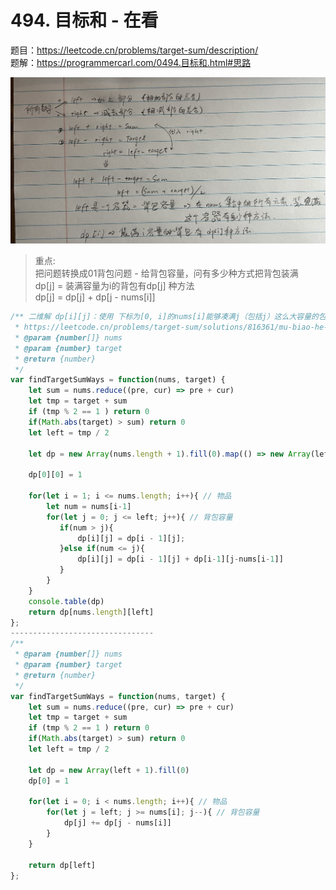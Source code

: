 # 494. 目标和 - 在看 

题目：https://leetcode.cn/problems/target-sum/description/    
题解：https://programmercarl.com/0494.目标和.html#思路    

![plot](./img/IMG_2709.jpg)

> 重点:        
    把问题转换成01背包问题  - 给背包容量，问有多少种方式把背包装满                 
    dp[j] = 装满容量为i的背包有dp[j] 种方法          
    dp[j] = dp[j] + dp[j - nums[i]]       


```js
/** 二维解 dp[i][j]：使用 下标为[0, i]的nums[i]能够凑满j（包括j）这么大容量的包，有dp[i][j]种方法。
 * https://leetcode.cn/problems/target-sum/solutions/816361/mu-biao-he-by-leetcode-solution-o0cp/
 * @param {number[]} nums
 * @param {number} target
 * @return {number}
 */
var findTargetSumWays = function(nums, target) {
    let sum = nums.reduce((pre, cur) => pre + cur)
    let tmp = target + sum
    if (tmp % 2 == 1 ) return 0
    if(Math.abs(target) > sum) return 0
    let left = tmp / 2

    let dp = new Array(nums.length + 1).fill(0).map(() => new Array(left + 1).fill(0))
    
    dp[0][0] = 1 

    for(let i = 1; i <= nums.length; i++){ // 物品 
        let num = nums[i-1]
        for(let j = 0; j <= left; j++){ // 背包容量 
           if(num > j){
               dp[i][j] = dp[i - 1][j];
           }else if(num <= j){
               dp[i][j] = dp[i - 1][j] + dp[i-1][j-nums[i-1]]
           }
        }
    }
    console.table(dp)
    return dp[nums.length][left]
};
--------------------------------
/**
 * @param {number[]} nums
 * @param {number} target
 * @return {number}
 */
var findTargetSumWays = function(nums, target) {
    let sum = nums.reduce((pre, cur) => pre + cur)
    let tmp = target + sum
    if (tmp % 2 == 1 ) return 0
    if(Math.abs(target) > sum) return 0
    let left = tmp / 2

    let dp = new Array(left + 1).fill(0)
    dp[0] = 1

    for(let i = 0; i < nums.length; i++){ // 物品 
        for(let j = left; j >= nums[i]; j--){ // 背包容量 
            dp[j] += dp[j - nums[i]]
        }
    }

    return dp[left]
};
```